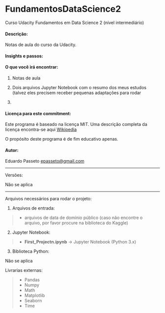 # FundamentosDataScience2
Curso Udacity Fundamentos em Data Science 2 (nível intermediário)


#### Descrição:
Notas de aula do curso da Udacity.

#### Insights e passos:

#### O que você irá encontrar:
1. Notas de aula

2. Dois arquivos Jupyter Notebook com o resumo dos meus estudos (talvez eles precisem receber pequenas adaptações para rodar
3. 
#### Licença para este commitment:
Este programa é baseado na licença MIT. Uma descrição completa da licença encontra-se aqui [Wikipedia](https://en.wikipedia.org/wiki/MIT_License)

O propósito deste programa é de fim educativo apenas.

#### Autor:
Eduardo Passeto epasseto@gmail.com

---

Versões:

Não se aplica

---

Arquivos necessários para rodar o projeto:

1. Arquivos de entrada:

>- arquivos de data de domínio público (caso não encontre o arquivo, por favor procure na biblioteca do Kaggle)

2. Jupyter Notebook:

>- **First_Projectn.ipynb** → Jupyter Notebook (Python 3.x)

3. Biblioteca Python:

Não se aplica

Livrarias externas:

>- Pandas
>- Numpy
>- Math
>- Matplotlib
>- Seaborn
>- Time
